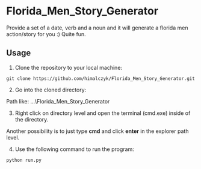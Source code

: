 # Florida_Men_Story_Generator
Provide a set of a date, verb and a noun and it will generate a florida men action/story for you :) Quite fun.

## Usage

1. Clone the repository to your local machine:

```
git clone https://github.com/himalczyk/Florida_Men_Story_Generator.git
```

2. Go into the cloned directory:

Path like: ...\Florida_Men_Story_Generator

3. Right click on directory level and open the terminal (cmd.exe) inside of the directory.

Another possibility is to just type **cmd** and click **enter** in the explorer path level.

4. Use the following command to run the program:

```
python run.py
```